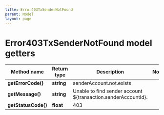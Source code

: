 ```yaml
---
title: Error403TxSenderNotFound
parent: Model
layout: page
---
```


# Error403TxSenderNotFound model getters

Method name | Return type | Description | Notes
------------ | ------------- | ------------- | -------------
**getErrorCode()** | **string** | senderAccount.not.exists |
**getMessage()** | **string** | Unable to find sender account ${transaction.senderAccountId}. |
**getStatusCode()** | **float** | 403 |

